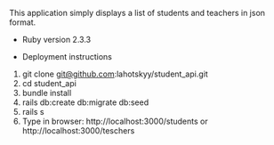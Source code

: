 This application simply displays a list of students and teachers in json format.

* Ruby version 2.3.3

* Deployment instructions
1. git clone git@github.com:lahotskyy/student_api.git
2. cd student_api
3. bundle install
4. rails db:create db:migrate db:seed
5. rails s
6. Type in browser: http://localhost:3000/students or http://localhost:3000/teschers
